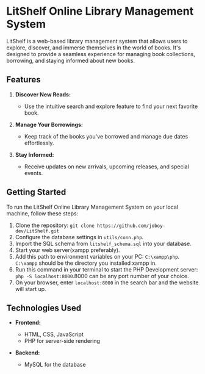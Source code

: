 

# LitShelf Online Library Management System

LitShelf is a web-based library management system that allows users to explore, discover, and immerse themselves in the world of books. It's designed to provide a seamless experience for managing book collections, borrowing, and staying informed about new books.

## Features

1. **Discover New Reads:**
   - Use the intuitive search and explore feature to find your next favorite book.

2. **Manage Your Borrowings:**
   - Keep track of the books you've borrowed and manage due dates effortlessly.

3. **Stay Informed:**
   - Receive updates on new arrivals, upcoming releases, and special events.

## Getting Started

To run the LitShelf Online Library Management System on your local machine, follow these steps:

1. Clone the repository: `git clone https://github.com/joboy-dev/LitShelf.git`
2. Configure the database settings in `utils/conn.php`.
3. Import the SQL schema from `litshelf_schema.sql` into your database.
4. Start your web server(xampp preferably).
5. Add this path to environment variables on your PC: `C:\xampp\php`. `C:\xampp` should be the directory you installed xampp in.
6. Run this command in your terminal to start the PHP Development server: `php -S localhost:8000`.8000 can be any port number of your choice.
7. On your browser, enter `localhost:8000` in the search bar and the website will start up.

## Technologies Used

- **Frontend:**
  - HTML, CSS, JavaScript
  - PHP for server-side rendering

- **Backend:**
  - MySQL for the database